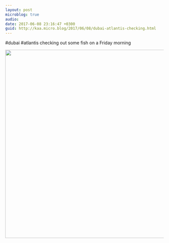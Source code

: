 ```yaml
---
layout: post
microblog: true
audio: 
date: 2017-06-08 23:16:47 +0300
guid: http://kaa.micro.blog/2017/06/08/dubai-atlantis-checking.html
---
```

#dubai #atlantis checking out some fish on a Friday morning

<img src="http://www.kaa.bz/uploads/2018/35970e0878.jpg" width="600" height="600" />
